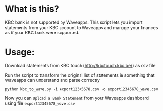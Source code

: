 # What is this?

KBC bank is not supported by Waveapps. This script lets you import statements from your KBC account to Waveapps and 
manage your finances as if your KBC bank were supported.

# Usage:

Download statements from KBC touch (http://kbctouch.kbc.be/) as csv file

Run the script to transform the original list of statements in something that Waveapps can understand and 
parse correctly

``` python kbc_to_wave.py -i export12345678.csv -o export12345678_wave.csv ```

Now you can `Upload a Bank Statement` from your Waveapps dashboard using file `export12345678_wave.csv`


